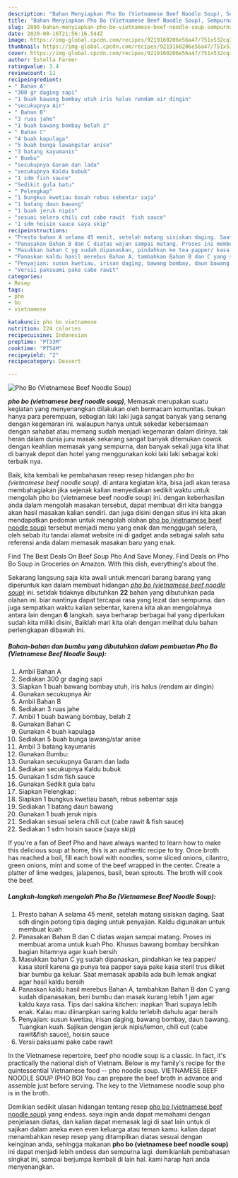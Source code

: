 ```yaml
---
description: "Bahan Menyiapkan Pho Bo (Vietnamese Beef Noodle Soup), Sempurna"
title: "Bahan Menyiapkan Pho Bo (Vietnamese Beef Noodle Soup), Sempurna"
slug: 2890-bahan-menyiapkan-pho-bo-vietnamese-beef-noodle-soup-sempurna
date: 2020-08-16T21:56:16.544Z
image: https://img-global.cpcdn.com/recipes/9219160206e56a47/751x532cq70/pho-bo-vietnamese-beef-noodle-soup-foto-resep-utama.jpg
thumbnail: https://img-global.cpcdn.com/recipes/9219160206e56a47/751x532cq70/pho-bo-vietnamese-beef-noodle-soup-foto-resep-utama.jpg
cover: https://img-global.cpcdn.com/recipes/9219160206e56a47/751x532cq70/pho-bo-vietnamese-beef-noodle-soup-foto-resep-utama.jpg
author: Estella Farmer
ratingvalue: 3.4
reviewcount: 11
recipeingredient:
- " Bahan A"
- "300 gr daging sapi"
- "1 buah bawang bombay utuh iris halus rendam air dingin"
- "secukupnya Air"
- " Bahan B"
- "3 ruas jahe"
- "1 buah bawang bombay belah 2"
- " Bahan C"
- "4 buah kapulaga"
- "5 buah bunga lawangstar anise"
- "3 batang kayumanis"
- " Bumbu"
- "secukupnya Garam dan lada"
- "secukupnya Kaldu bubuk"
- "1 sdm fish sauce"
- "Sedikit gula batu"
- " Pelengkap"
- "1 bungkus kwetiau basah rebus sebentar saja"
- "1 batang daun bawang"
- "1 buah jeruk nipis"
- "sesuai selera chili cut cabe rawit  fish sauce"
- "1 sdm hoisin sauce saya skip"
recipeinstructions:
- "Presto bahan A selama 45 menit, setelah matang sisiskan daging. Saat sdh dingin potong tipis daging untuk penyajian. Kaldu digunakan untuk membuat kuah"
- "Panasakan Bahan B dan C diatas wajan sampai matang. Proses ini membuat aroma untuk kuah Pho. Khusus bawang bombay bersihkan bagian hitamnya agar kuah bersih"
- "Masukkan bahan C yg sudah dipanaskan, pindahkan ke tea papper/ kasa steril karena ga punya tea papper saya pake kasa steril trus diiket biar bumbu ga keluar. Saat memasak apabila ada buih lemak angkat agar hasil kaldu bersih"
- "Panaskan kaldu hasil merebus Bahan A, tambahkan Bahan B dan C yang sudah dipanasakan, beri bumbu dan masak kurang lebih 1 jam agar kaldu kaya rasa. Tips dari sakina kitchen: inapkan 1hari supaya lebih enak. Kalau mau diinanpkan saring kaldu terlebih dahulu agar bersih"
- "Penyajian: susun kwetiau, irisan daging, bawang bombay, daun bawang. Tuangkan kuah. Sajikan dengan jeruk nipis/lemon, chili cut (cabe rawit&amp;fish sauce), hoisin sauce"
- "Versii paksuami pake cabe rawit"
categories:
- Resep
tags:
- pho
- bo
- vietnamese

katakunci: pho bo vietnamese 
nutrition: 224 calories
recipecuisine: Indonesian
preptime: "PT33M"
cooktime: "PT54M"
recipeyield: "2"
recipecategory: Dessert

---
```



![Pho Bo (Vietnamese Beef Noodle Soup)](https://img-global.cpcdn.com/recipes/9219160206e56a47/751x532cq70/pho-bo-vietnamese-beef-noodle-soup-foto-resep-utama.jpg)

<b><i>pho bo (vietnamese beef noodle soup)</i></b>, Memasak merupakan suatu kegiatan yang menyenangkan dilakukan oleh bermacam komunitas. bukan hanya para perempuan, sebagian laki laki juga sangat banyak yang senang dengan kegemaran ini. walaupun hanya untuk sekedar kebersamaan dengan sahabat atau memang sudah menjadi kegemaran dalam dirinya. tak heran dalam dunia juru masak sekarang sangat banyak ditemukan cowok dengan keahlian memasak yang sempurna, dan banyak sekali juga kita lihat di banyak depot dan hotel yang menggunakan koki laki laki sebagai koki terbaik nya.

Baik, kita kembali ke pembahasan resep resep hidangan <i>pho bo (vietnamese beef noodle soup)</i>. di antara kegiatan kita, bisa jadi akan terasa membahagiakan jika sejenak kalian menyediakan sedikit waktu untuk mengolah pho bo (vietnamese beef noodle soup) ini. dengan keberhasilan anda dalam mengolah masakan tersebut, dapat membuat diri kita bangga akan hasil masakan kalian sendiri. dan juga disini dengan situs ini kita akan mendapatkan pedoman untuk mengolah olahan <u>pho bo (vietnamese beef noodle soup)</u> tersebut menjadi menu yang enak dan menggugah selera, oleh sebab itu tandai alamat website ini di gadget anda sebagai salah satu referensi anda dalam memasak masakan baru yang enak.

Find The Best Deals On Beef Soup Pho And Save Money. Find Deals on Pho Bo Soup in Groceries on Amazon. With this dish, everything&#39;s about the.


Sekarang langsung saja kita awali untuk mencari barang barang yang diperuntuk kan dalam membuat hidangan <u><i>pho bo (vietnamese beef noodle soup)</i></u> ini. setidak tidaknya dibutuhkan <b>22</b> bahan yang dibutuhkan pada olahan ini. biar nantinya dapat tercapai rasa yang lezat dan sempurna. dan juga sempatkan waktu kalian sebentar, karena kita akan mengolahnya antara lain dengan <b>6</b> langkah. saya berharap berbagai hal yang diperlukan sudah kita miliki disini, Baiklah mari kita olah dengan melihat dulu bahan perlengkapan dibawah ini.

<!--inarticleads1-->

##### Bahan-bahan dan bumbu yang dibutuhkan dalam pembuatan Pho Bo (Vietnamese Beef Noodle Soup):

1. Ambil  Bahan A
1. Sediakan 300 gr daging sapi
1. Siapkan 1 buah bawang bombay utuh, iris halus (rendam air dingin)
1. Gunakan secukupnya Air
1. Ambil  Bahan B
1. Sediakan 3 ruas jahe
1. Ambil 1 buah bawang bombay, belah 2
1. Gunakan  Bahan C
1. Gunakan 4 buah kapulaga
1. Sediakan 5 buah bunga lawang/star anise
1. Ambil 3 batang kayumanis
1. Gunakan  Bumbu:
1. Gunakan secukupnya Garam dan lada
1. Sediakan secukupnya Kaldu bubuk
1. Gunakan 1 sdm fish sauce
1. Gunakan Sedikit gula batu
1. Siapkan  Pelengkap:
1. Siapkan 1 bungkus kwetiau basah, rebus sebentar saja
1. Sediakan 1 batang daun bawang
1. Gunakan 1 buah jeruk nipis
1. Sediakan sesuai selera chili cut (cabe rawit &amp; fish sauce)
1. Sediakan 1 sdm hoisin sauce (saya skip)


If you&#39;re a fan of Beef Pho and have always wanted to learn how to make this delicious soup at home, this is an authentic recipe to try. Once broth has reached a boil, fill each bowl with noodles, some sliced onions, cilantro, green onions, mint and some of the beef wrapped in the center. Create a platter of lime wedges, jalapenos, basil, bean sprouts. The broth will cook the beef. 

<!--inarticleads2-->

##### Langkah-langkah mengolah Pho Bo (Vietnamese Beef Noodle Soup):

1. Presto bahan A selama 45 menit, setelah matang sisiskan daging. Saat sdh dingin potong tipis daging untuk penyajian. Kaldu digunakan untuk membuat kuah
1. Panasakan Bahan B dan C diatas wajan sampai matang. Proses ini membuat aroma untuk kuah Pho. Khusus bawang bombay bersihkan bagian hitamnya agar kuah bersih
1. Masukkan bahan C yg sudah dipanaskan, pindahkan ke tea papper/ kasa steril karena ga punya tea papper saya pake kasa steril trus diiket biar bumbu ga keluar. Saat memasak apabila ada buih lemak angkat agar hasil kaldu bersih
1. Panaskan kaldu hasil merebus Bahan A, tambahkan Bahan B dan C yang sudah dipanasakan, beri bumbu dan masak kurang lebih 1 jam agar kaldu kaya rasa. Tips dari sakina kitchen: inapkan 1hari supaya lebih enak. Kalau mau diinanpkan saring kaldu terlebih dahulu agar bersih
1. Penyajian: susun kwetiau, irisan daging, bawang bombay, daun bawang. Tuangkan kuah. Sajikan dengan jeruk nipis/lemon, chili cut (cabe rawit&amp;fish sauce), hoisin sauce
1. Versii paksuami pake cabe rawit


In the Vietnamese repertoire, beef pho noodle soup is a classic. In fact, it&#39;s practically the national dish of Vietnam. Below is my family&#39;s recipe for the quintessential Vietnamese food -- pho noodle soup. VIETNAMESE BEEF NOODLE SOUP (PHO BO) You can prepare the beef broth in advance and assemble just before serving. The key to the Vietnamese noodle soup pho is in the broth. 

Demikian sedikit ulasan hidangan tentang resep <u>pho bo (vietnamese beef noodle soup)</u> yang endess. saya ingin anda dapat memahami dengan penjelasan diatas, dan kalian dapat memasak lagi di saat lain untuk di sajikan dalam aneka even even keluarga atau teman kamu. kalian dapat menambahkan resep resep yang ditampilkan diatas sesuai dengan keinginan anda, sehingga makanan <b>pho bo (vietnamese beef noodle soup)</b> ini dapat menjadi lebih endess dan sempurna lagi. demikianlah pembahasan singkat ini, sampai berjumpa kembali di lain hal. kami harap hari anda menyenangkan.
